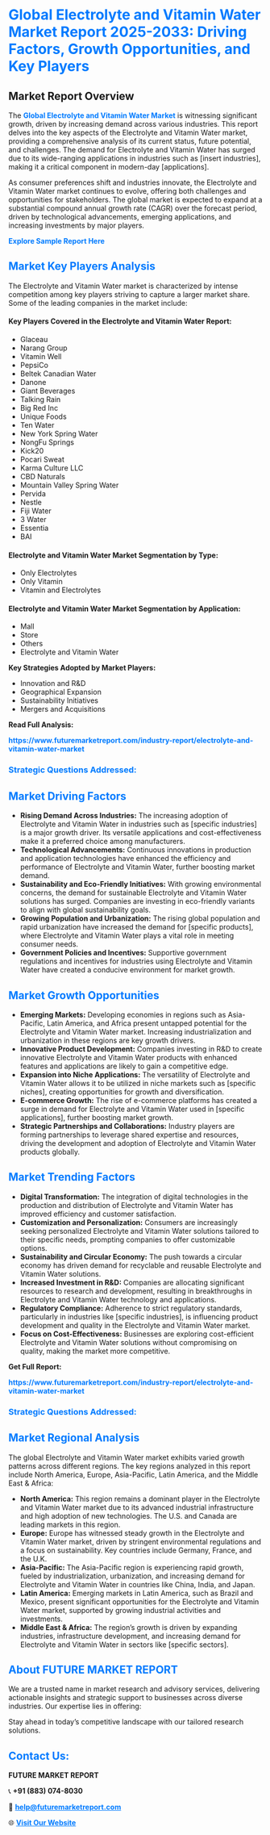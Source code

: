 <h1 style="color: #007BFF;">Global Electrolyte and Vitamin Water Market Report 2025-2033: Driving Factors, Growth Opportunities, and Key Players</h1>

<section id="overview">
<h2>Market Report Overview</h2>
<p>The <a href="https://www.futuremarketreport.com/industry-report/electrolyte-and-vitamin-water-market" style="color: #007BFF; text-decoration: none;"><strong>Global Electrolyte and Vitamin Water Market</strong></a> is witnessing significant growth, driven by increasing demand across various industries. This report delves into the key aspects of the Electrolyte and Vitamin Water market, providing a comprehensive analysis of its current status, future potential, and challenges. The demand for Electrolyte and Vitamin Water has surged due to its wide-ranging applications in industries such as [insert industries], making it a critical component in modern-day [applications].</p>
<p>As consumer preferences shift and industries innovate, the Electrolyte and Vitamin Water market continues to evolve, offering both challenges and opportunities for stakeholders. The global market is expected to expand at a substantial compound annual growth rate (CAGR) over the forecast period, driven by technological advancements, emerging applications, and increasing investments by major players.</p>
</section>

<section id="overview">
<p><a href="https://www.futuremarketreport.com/request-sample/reportId=112347" style="color: #007BFF; text-decoration: none;"><strong>Explore Sample Report Here</strong></a></p>
</section>

<section id="key-players">
<h2 style="color: #007BFF;">Market Key Players Analysis</h2>
<p>The Electrolyte and Vitamin Water market is characterized by intense competition among key players striving to capture a larger market share. Some of the leading companies in the market include:</p>
<h4>Key Players Covered in the Electrolyte and Vitamin Water Report:</h4>
<ul><li>Glaceau</li><li>Narang Group</li><li>Vitamin Well</li><li>PepsiCo</li><li>Beltek Canadian Water</li><li>Danone</li><li>Giant Beverages</li><li>Talking Rain</li><li>Big Red Inc</li><li>Unique Foods</li><li>Ten Water</li><li>New York Spring Water</li><li>NongFu Springs</li><li>Kick20</li><li>Pocari Sweat</li><li>Karma Culture LLC</li><li>CBD Naturals</li><li>Mountain Valley Spring Water</li><li>Pervida</li><li>Nestle</li><li>Fiji Water</li><li>3 Water</li><li>Essentia</li><li>BAI</li></ul>
<h4>Electrolyte and Vitamin Water Market Segmentation by Type:</h4>
<ul><li>Only Electrolytes</li><li>Only Vitamin</li><li>Vitamin and Electrolytes</li></ul>

<h4>Electrolyte and Vitamin Water Market Segmentation by Application:</h4>
<ul><li>Mall</li><li>Store</li><li>Others</li><li>Electrolyte and Vitamin Water</li></ul>
<p><strong>Key Strategies Adopted by Market Players:</strong></p>
<ul>
<li>Innovation and R&D</li>
<li>Geographical Expansion</li>
<li>Sustainability Initiatives</li>
<li>Mergers and Acquisitions</li>
</ul>
</section>

<section>
<p><strong>Read Full Analysis: </strong></p><a href="https://www.futuremarketreport.com/industry-report/electrolyte-and-vitamin-water-market" style="color: #007BFF; text-decoration: none;"><strong>https://www.futuremarketreport.com/industry-report/electrolyte-and-vitamin-water-market</strong></a>
<h3 style="color: #007BFF;">Strategic Questions Addressed:</h3>
</section>

<section id="driving-factors">
<h2 style="color: #007BFF;">Market Driving Factors</h2>
<ul>
<li><strong>Rising Demand Across Industries:</strong> The increasing adoption of Electrolyte and Vitamin Water in industries such as [specific industries] is a major growth driver. Its versatile applications and cost-effectiveness make it a preferred choice among manufacturers.</li>
<li><strong>Technological Advancements:</strong> Continuous innovations in production and application technologies have enhanced the efficiency and performance of Electrolyte and Vitamin Water, further boosting market demand.</li>
<li><strong>Sustainability and Eco-Friendly Initiatives:</strong> With growing environmental concerns, the demand for sustainable Electrolyte and Vitamin Water solutions has surged. Companies are investing in eco-friendly variants to align with global sustainability goals.</li>
<li><strong>Growing Population and Urbanization:</strong> The rising global population and rapid urbanization have increased the demand for [specific products], where Electrolyte and Vitamin Water plays a vital role in meeting consumer needs.</li>
<li><strong>Government Policies and Incentives:</strong> Supportive government regulations and incentives for industries using Electrolyte and Vitamin Water have created a conducive environment for market growth.</li>
</ul>
</section>

<section id="growth-opportunities">
<h2 style="color: #007BFF;">Market Growth Opportunities</h2>
<ul>
<li><strong>Emerging Markets:</strong> Developing economies in regions such as Asia-Pacific, Latin America, and Africa present untapped potential for the Electrolyte and Vitamin Water market. Increasing industrialization and urbanization in these regions are key growth drivers.</li>
<li><strong>Innovative Product Development:</strong> Companies investing in R&D to create innovative Electrolyte and Vitamin Water products with enhanced features and applications are likely to gain a competitive edge.</li>
<li><strong>Expansion into Niche Applications:</strong> The versatility of Electrolyte and Vitamin Water allows it to be utilized in niche markets such as [specific niches], creating opportunities for growth and diversification.</li>
<li><strong>E-commerce Growth:</strong> The rise of e-commerce platforms has created a surge in demand for Electrolyte and Vitamin Water used in [specific applications], further boosting market growth.</li>
<li><strong>Strategic Partnerships and Collaborations:</strong> Industry players are forming partnerships to leverage shared expertise and resources, driving the development and adoption of Electrolyte and Vitamin Water products globally.</li>
</ul>
</section>

<section id="trending-factors">
<h2 style="color: #007BFF;">Market Trending Factors</h2>
<ul>
<li><strong>Digital Transformation:</strong> The integration of digital technologies in the production and distribution of Electrolyte and Vitamin Water has improved efficiency and customer satisfaction.</li>
<li><strong>Customization and Personalization:</strong> Consumers are increasingly seeking personalized Electrolyte and Vitamin Water solutions tailored to their specific needs, prompting companies to offer customizable options.</li>
<li><strong>Sustainability and Circular Economy:</strong> The push towards a circular economy has driven demand for recyclable and reusable Electrolyte and Vitamin Water solutions.</li>
<li><strong>Increased Investment in R&D:</strong> Companies are allocating significant resources to research and development, resulting in breakthroughs in Electrolyte and Vitamin Water technology and applications.</li>
<li><strong>Regulatory Compliance:</strong> Adherence to strict regulatory standards, particularly in industries like [specific industries], is influencing product development and quality in the Electrolyte and Vitamin Water market.</li>
<li><strong>Focus on Cost-Effectiveness:</strong> Businesses are exploring cost-efficient Electrolyte and Vitamin Water solutions without compromising on quality, making the market more competitive.</li>
</ul>
</section>

<section>
<p><strong>Get Full Report: </strong></p><a href="https://www.futuremarketreport.com/industry-report/electrolyte-and-vitamin-water-market" style="color: #007BFF; text-decoration: none;"><strong>https://www.futuremarketreport.com/industry-report/electrolyte-and-vitamin-water-market</strong></a>
<h3 style="color: #007BFF;">Strategic Questions Addressed:</h3>
</section>


<section id="regional-analysis">
<h2 style="color: #007BFF;">Market Regional Analysis</h2>
<p>The global Electrolyte and Vitamin Water market exhibits varied growth patterns across different regions. The key regions analyzed in this report include North America, Europe, Asia-Pacific, Latin America, and the Middle East & Africa:</p>
<ul>
<li><strong>North America:</strong> This region remains a dominant player in the Electrolyte and Vitamin Water market due to its advanced industrial infrastructure and high adoption of new technologies. The U.S. and Canada are leading markets in this region.</li>
<li><strong>Europe:</strong> Europe has witnessed steady growth in the Electrolyte and Vitamin Water market, driven by stringent environmental regulations and a focus on sustainability. Key countries include Germany, France, and the U.K.</li>
<li><strong>Asia-Pacific:</strong> The Asia-Pacific region is experiencing rapid growth, fueled by industrialization, urbanization, and increasing demand for Electrolyte and Vitamin Water in countries like China, India, and Japan.</li>
<li><strong>Latin America:</strong> Emerging markets in Latin America, such as Brazil and Mexico, present significant opportunities for the Electrolyte and Vitamin Water market, supported by growing industrial activities and investments.</li>
<li><strong>Middle East & Africa:</strong> The region’s growth is driven by expanding industries, infrastructure development, and increasing demand for Electrolyte and Vitamin Water in sectors like [specific sectors].</li>
</ul>
</section>

<footer>
<h2 style="color: #007BFF;">About FUTURE MARKET REPORT</h2>
<p>We are a trusted name in market research and advisory services, delivering actionable insights and strategic support to businesses across diverse industries. Our expertise lies in offering:</p>

<p>Stay ahead in today’s competitive landscape with our tailored research solutions.</p>

<h2 style="color: #007BFF;">Contact Us:</h2>
<p><strong>FUTURE MARKET REPORT</strong></p>
<p>📞 <strong>+91 (883) 074-8030</strong></p>
<p>📧 <strong><a href="mailto:help@futuremarketreport.com" style="color: #007BFF;">help@futuremarketreport.com</a></strong></p>
<p>🌐 <strong><a href="https://www.futuremarketreport.com/" style="color: #007BFF;">Visit Our Website</a></strong></p>
</footer>